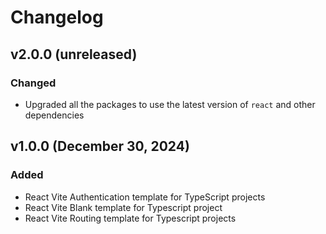 # Changelog

## v2.0.0 (unreleased)

### Changed

- Upgraded all the packages to use the latest version of `react` and other dependencies

## v1.0.0 (December 30, 2024)

### Added

- React Vite Authentication template for TypeScript projects
- React Vite Blank template for Typescript project
- React Vite Routing template for Typescript projects
